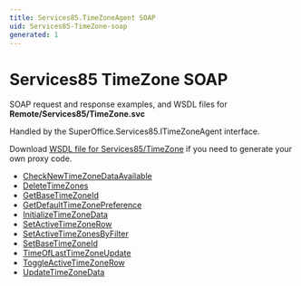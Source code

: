 ```yaml
---
title: Services85.TimeZoneAgent SOAP
uid: Services85-TimeZone-soap
generated: 1
---
```


# Services85 TimeZone SOAP

SOAP request and response examples, and WSDL files for **Remote/Services85/TimeZone.svc**

Handled by the <see cref="T:SuperOffice.Services85.ITimeZoneAgent">SuperOffice.Services85.ITimeZoneAgent</see> interface.

Download [WSDL file for Services85/TimeZone](../Services85-TimeZone.md) if you need to generate your own proxy code.

* [CheckNewTimeZoneDataAvailable](CheckNewTimeZoneDataAvailable.md)
* [DeleteTimeZones](DeleteTimeZones.md)
* [GetBaseTimeZoneId](GetBaseTimeZoneId.md)
* [GetDefaultTimeZonePreference](GetDefaultTimeZonePreference.md)
* [InitializeTimeZoneData](InitializeTimeZoneData.md)
* [SetActiveTimeZoneRow](SetActiveTimeZoneRow.md)
* [SetActiveTimeZonesByFilter](SetActiveTimeZonesByFilter.md)
* [SetBaseTimeZoneId](SetBaseTimeZoneId.md)
* [TimeOfLastTimeZoneUpdate](TimeOfLastTimeZoneUpdate.md)
* [ToggleActiveTimeZoneRow](ToggleActiveTimeZoneRow.md)
* [UpdateTimeZoneData](UpdateTimeZoneData.md)
